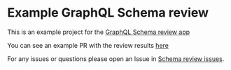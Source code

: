 # Example GraphQL Schema review

This is an example project for the [GraphQL Schema review app](http://localhost:8000/schema-review/)

You can see an example PR with the review results [here]() 

For any issues or questions please open an Issue in [Schema review issues](https://github.com/graphql-consulting/schema-review-issues/issues).
